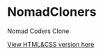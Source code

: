 # NomadCloners
Nomad Coders Clone

[View HTML&CSS version here](https://azaespa.github.io/NomadCloners/)
